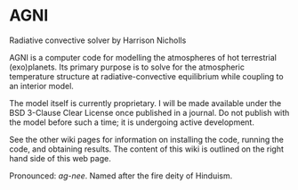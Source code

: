 # AGNI
Radiative convective solver by Harrison Nicholls 

AGNI is a computer code for modelling the atmospheres of hot terrestrial (exo)planets. Its primary purpose is to solve for the atmospheric temperature structure at radiative-convective equilibrium while coupling to an interior model.

The model itself is currently proprietary. I will be made available under the BSD 3-Clause Clear License once published in a journal. Do not publish with the model before such a time; it is undergoing active development.

See the other wiki pages for information on installing the code, running the code, and obtaining results. The content of this wiki is outlined on the right hand side of this web page.

Pronounced: _ag-nee_. Named after the fire deity of Hinduism.

